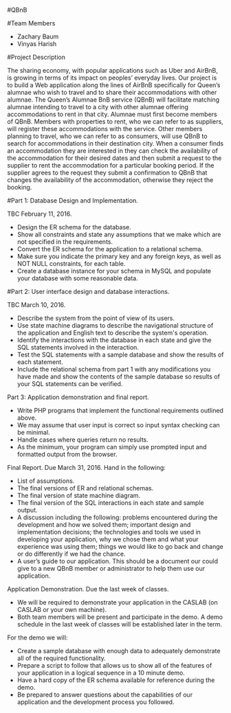 #QBnB

#Team Members

<ul>
<li>Zachary Baum</li>
<li>Vinyas Harish</li>
</ul>

#Project Description

The sharing economy, with popular applications such as Uber and AirBnB, is growing in terms of its impact on peoples’ everyday lives. Our project is to build a Web application along the lines of AirBnB specifically for Queen’s alumnae who wish to travel and to share their accommodations with other alumnae. The Queen’s Alumnae BnB service (QBnB) will facilitate matching alumnae intending to travel to a city with other alumnae offering accommodations to rent in that city. Alumnae must first become members of QBnB. Members with properties to rent, who we can refer to as suppliers, will register these accommodations with the service. Other members planning to travel, who we can refer to as consumers, will use QBnB to search for accommodations in their destination city. When a consumer finds an accommodation they are interested in they can check the availability of the accommodation for their desired dates and then submit a request to the supplier to rent the accommodation for a particular booking period. If the supplier agrees to the request they submit a confirmation to QBnB that changes the availability of the accommodation, otherwise they reject the booking.

#Part 1: Database Design and Implementation. 

TBC February 11, 2016.

- Design the ER schema for the database.
- Show all constraints and state any assumptions that we make which are not specified in the requirements.
- Convert the ER schema for the application to a relational schema. 
- Make sure you indicate the primary key and any foreign keys, as well as NOT NULL constraints, for each table.
- Create a database instance for your schema in MySQL and populate your database with some reasonable data.

#Part 2: User interface design and database interactions. 

TBC March 10, 2016.

- Describe the system from the point of view of its users.
- Use state machine diagrams to describe the navigational structure of the application and English text to describe the system's operation.
- Identify the interactions with the database in each state and give the SQL statements involved in the interaction.
- Test the SQL statements with a sample database and show the results of each statement.
- Include the relational schema from part 1 with any modifications you have made and show the contents of the sample database so results of your SQL statements can be verified.

Part 3: Application demonstration and final report.

- Write PHP programs that implement the functional requirements outlined above.
- We may assume that user input is correct so input syntax checking can be minimal.
- Handle cases where queries return no results.
- As the minimum, your program can simply use prompted input and formatted output from the browser.

Final Report. Due March 31, 2016.
Hand in the following:
- List of assumptions.
- The final versions of ER and relational schemas.
- The final version of state machine diagram.
- The final version of the SQL interactions in each state and sample output.
- A discussion including the following: problems encountered during the development and how we solved them; important design and implementation decisions; the technologies and tools we used in developing your application, why we chose them and what your experience was using them; things we would like to go back and change or do differently if we had the chance.
- A user’s guide to our application. This should be a document our could give to a new QBnB member or administrator to help them use our application.

Application Demonstration. Due the last week of classes.

- We will be required to demonstrate your application in the CASLAB (on CASLAB or your own machine).
- Both team members will be present and participate in the demo. A demo schedule in the last week of classes will be established later in the term.

For the demo we will:
- Create a sample database with enough data to adequately demonstrate all of the required functionality.
- Prepare a script to follow that allows us to show all of the features of your application in a logical sequence in a 10 minute demo.
- Have a hard copy of the ER schema available for reference during the demo.
- Be prepared to answer questions about the capabilities of our application and the development process you followed.
